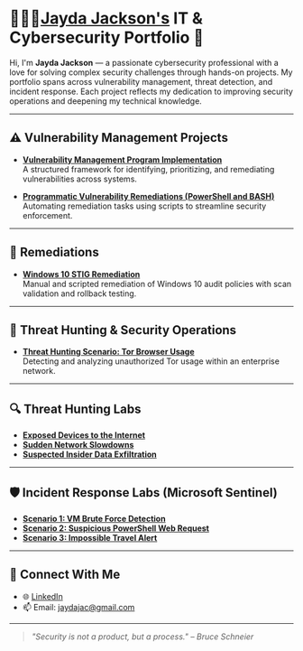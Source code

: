 # 👩🏾‍💻[Jayda Jackson's](https://www.linkedin.com/in/jayda-jackson/)  IT & Cybersecurity Portfolio 🔐
 

Hi, I'm **Jayda Jackson** — a passionate cybersecurity professional with a love for solving complex security challenges through hands-on projects. My portfolio spans across vulnerability management, threat detection, and incident response. Each project reflects my dedication to improving security operations and deepening my technical knowledge.

---

## ⚠️ Vulnerability Management Projects

- **[Vulnerability Management Program Implementation](https://github.com/JaydJac/Vulnerability-Managment-Program)**  
  A structured framework for identifying, prioritizing, and remediating vulnerabilities across systems.

- **[Programmatic Vulnerability Remediations (PowerShell and BASH)](https://github.com/joshcybertest/programmatic-vulnerability-remediations)**  
  Automating remediation tasks using scripts to streamline security enforcement.

---

## 🔧 Remediations

- **[Windows 10 STIG Remediation](https://github.com/JaydJac/Windows-10-STIG-Remediation-Project)**  
  Manual and scripted remediation of Windows 10 audit policies with scan validation and rollback testing.

---

## 🚨 Threat Hunting & Security Operations

- **[Threat Hunting Scenario: Tor Browser Usage](https://github.com/JaydJac/threat-hunting-scenario-tor)**  
  Detecting and analyzing unauthorized Tor usage within an enterprise network.

---

## 🔍 Threat Hunting Labs

- **[Exposed Devices to the Internet](https://github.com/JaydJac/Devices-Exposed-to-the-Internet)**  
- **[Sudden Network Slowdowns](https://github.com/JaydJac/Sudden-Network-Slowdowns)**  
- **[Suspected Insider Data Exfiltration](https://github.com/JaydJac/Suspected-Data-Exfiltration-Employee)**  

---

## 🛡 Incident Response Labs (Microsoft Sentinel)

- **[Scenario 1: VM Brute Force Detection](https://github.com/JaydJac/Virtual-Machine-Brute-Force-Detection)**  
- **[Scenario 2: Suspicious PowerShell Web Request](https://github.com/JaydJac/PowerShell-Suspicious-Web-Request)**  
- **[Scenario 3: Impossible Travel Alert](https://github.com/JaydJac/Potential-Impossible-Travel)**  

---

## 🤳 Connect With Me

- 🌐 [LinkedIn](https://www.linkedin.com/in/jayda-jackson/)
- 📫 Email: jaydajac@gmail.com 

---

> _"Security is not a product, but a process." – Bruce Schneier_
